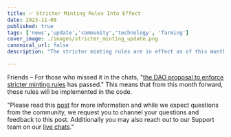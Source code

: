 ```yaml
---
title: ✅️ Stricter Minting Rules Into Effect
date: 2023-11-08
published: true
tags: ['news','update','community','technology', 'farming']
cover_image: ./images/stricter_minting_update.png
canonical_url: false
description: "The stricter minting rules are in effect as of this month, for anyone that missed the updates please dive in to know more."

---
```


Friends – For those who missed it in the chats, "[the DAO proposal to enforce stricter minting rules](https://forum.threefold.io/t/gep-for-stricter-minting-rules/4107) has passed." This means that from this month forward, these rules will be implemented in the code.


"Please read this [post](https://forum.threefold.io/t/stricter-minting-rules/4127) for more information and while we expect questions from the community, we request you to channel your questions and feedback to this post. Additionally you may also reach out to our Support team on our [live chats](https://threefoldfaq.crisp.help/en/)."